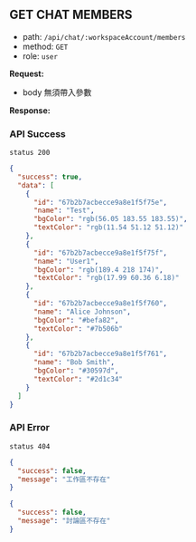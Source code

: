 ## GET CHAT MEMBERS

- path: `/api/chat/:workspaceAccount/members`
- method: `GET`
- role: `user`

**Request:**

- body 無須帶入參數

**Response:**

### API Success

`status 200`

```json
{
  "success": true,
  "data": [
    {
      "id": "67b2b7acbecce9a8e1f5f75e",
      "name": "Test",
      "bgColor": "rgb(56.05 183.55 183.55)",
      "textColor": "rgb(11.54 51.12 51.12)"
    },
    {
      "id": "67b2b7acbecce9a8e1f5f75f",
      "name": "User1",
      "bgColor": "rgb(189.4 218 174)",
      "textColor": "rgb(17.99 60.36 6.18)"
    },
    {
      "id": "67b2b7acbecce9a8e1f5f760",
      "name": "Alice Johnson",
      "bgColor": "#befa82",
      "textColor": "#7b506b"
    },
    {
      "id": "67b2b7acbecce9a8e1f5f761",
      "name": "Bob Smith",
      "bgColor": "#30597d",
      "textColor": "#2d1c34"
    }
  ]
}
```

### API Error

`status 404`

```json
{
  "success": false,
  "message": "工作區不存在"
}
```

```json
{
  "success": false,
  "message": "討論區不存在"
}
```

